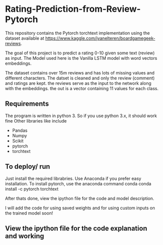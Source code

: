 # Rating-Prediction-from-Review-Pytorch
This repository contains the Pytorch torchtext implementation using the dataset available at https://www.kaggle.com/jvanelteren/boardgamegeek-reviews.

The goal of this project is to predict a rating 0-10 given some text (review) as input. The Model used here is the Vanilla LSTM model with word vectors embeddings.

The dataset contains over 15m reviews and has lots of missing values and different characters. The datset is cleaned and only the review (comment) and ratings are kept. the reviews serve as the input to the network along with the embeddings. the out is a vector containing 11 values for each class.

## Requirements

The program is written in python 3. So if you use python 3.x, it should work fine
Other libraries like include
- Pandas
- Numpy
- Scikit
- pytorch
- torchtext

## To deploy/ run

Just install the required librabries. Use Anaconda if you prefer easy installation. 
To install pytorch, use the anaconda command conda 
 conda install -c pytorch torchtext 
 
After thats done, view the ipython file for the code and model description.

I will add the code for using saved weights and for using custom inputs on the trained model soon!
 
## View the ipython file for the code explanation and working
